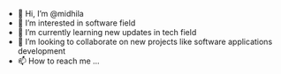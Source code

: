- 👋 Hi, I’m @midhila
- 👀 I’m interested in software field
- 🌱 I’m currently learning new updates in tech field
- 💞️ I’m looking to collaborate on new projects like software applications development
- 📫 How to reach me ...

<!---
midhila97/midhila97 is a ✨ special ✨ repository because its `README.md` (this file) appears on your GitHub profile.
You can click the Preview link to take a look at your changes.
--->
